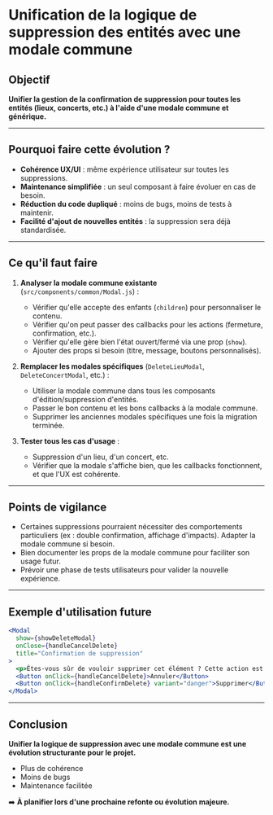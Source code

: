 # Unification de la logique de suppression des entités avec une modale commune

## Objectif

**Unifier la gestion de la confirmation de suppression pour toutes les entités (lieux, concerts, etc.) à l'aide d'une modale commune et générique.**

---

## Pourquoi faire cette évolution ?

- **Cohérence UX/UI** : même expérience utilisateur sur toutes les suppressions.
- **Maintenance simplifiée** : un seul composant à faire évoluer en cas de besoin.
- **Réduction du code dupliqué** : moins de bugs, moins de tests à maintenir.
- **Facilité d'ajout de nouvelles entités** : la suppression sera déjà standardisée.

---

## Ce qu'il faut faire

1. **Analyser la modale commune existante** (`src/components/common/Modal.js`) :
   - Vérifier qu'elle accepte des enfants (`children`) pour personnaliser le contenu.
   - Vérifier qu'on peut passer des callbacks pour les actions (fermeture, confirmation, etc.).
   - Vérifier qu'elle gère bien l'état ouvert/fermé via une prop (`show`).
   - Ajouter des props si besoin (titre, message, boutons personnalisés).

2. **Remplacer les modales spécifiques** (`DeleteLieuModal`, `DeleteConcertModal`, etc.) :
   - Utiliser la modale commune dans tous les composants d'édition/suppression d'entités.
   - Passer le bon contenu et les bons callbacks à la modale commune.
   - Supprimer les anciennes modales spécifiques une fois la migration terminée.

3. **Tester tous les cas d'usage** :
   - Suppression d'un lieu, d'un concert, etc.
   - Vérifier que la modale s'affiche bien, que les callbacks fonctionnent, et que l'UX est cohérente.

---

## Points de vigilance

- Certaines suppressions pourraient nécessiter des comportements particuliers (ex : double confirmation, affichage d'impacts). Adapter la modale commune si besoin.
- Bien documenter les props de la modale commune pour faciliter son usage futur.
- Prévoir une phase de tests utilisateurs pour valider la nouvelle expérience.

---

## Exemple d'utilisation future

```jsx
<Modal
  show={showDeleteModal}
  onClose={handleCancelDelete}
  title="Confirmation de suppression"
>
  <p>Êtes-vous sûr de vouloir supprimer cet élément ? Cette action est irréversible.</p>
  <Button onClick={handleCancelDelete}>Annuler</Button>
  <Button onClick={handleConfirmDelete} variant="danger">Supprimer</Button>
</Modal>
```

---

## Conclusion

**Unifier la logique de suppression avec une modale commune est une évolution structurante pour le projet.**

- Plus de cohérence
- Moins de bugs
- Maintenance facilitée

➡️ **À planifier lors d'une prochaine refonte ou évolution majeure.** 